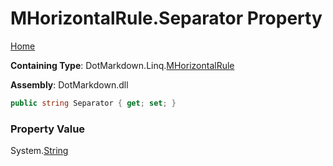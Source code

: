 # MHorizontalRule\.Separator Property

[Home](../../../../README.md)

**Containing Type**: DotMarkdown\.Linq\.[MHorizontalRule](../README.md)

**Assembly**: DotMarkdown\.dll

```csharp
public string Separator { get; set; }
```

### Property Value

System\.[String](https://docs.microsoft.com/en-us/dotnet/api/system.string)

